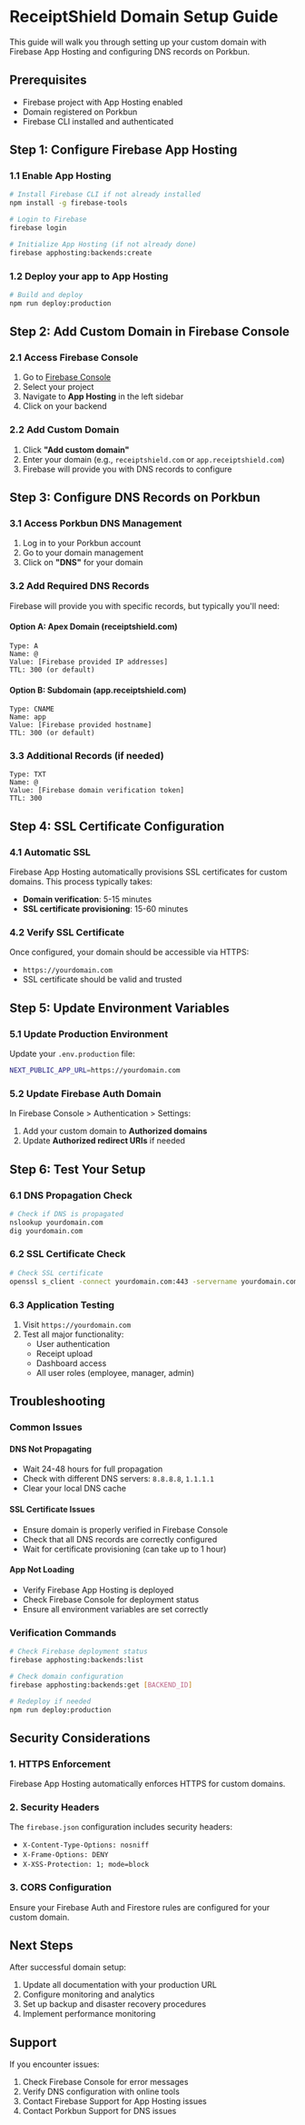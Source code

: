 # ReceiptShield Domain Setup Guide

This guide will walk you through setting up your custom domain with Firebase App Hosting and configuring DNS records on Porkbun.

## Prerequisites

- Firebase project with App Hosting enabled
- Domain registered on Porkbun
- Firebase CLI installed and authenticated

## Step 1: Configure Firebase App Hosting

### 1.1 Enable App Hosting
```bash
# Install Firebase CLI if not already installed
npm install -g firebase-tools

# Login to Firebase
firebase login

# Initialize App Hosting (if not already done)
firebase apphosting:backends:create
```

### 1.2 Deploy your app to App Hosting
```bash
# Build and deploy
npm run deploy:production
```

## Step 2: Add Custom Domain in Firebase Console

### 2.1 Access Firebase Console
1. Go to [Firebase Console](https://console.firebase.google.com)
2. Select your project
3. Navigate to **App Hosting** in the left sidebar
4. Click on your backend

### 2.2 Add Custom Domain
1. Click **"Add custom domain"**
2. Enter your domain (e.g., `receiptshield.com` or `app.receiptshield.com`)
3. Firebase will provide you with DNS records to configure

## Step 3: Configure DNS Records on Porkbun

### 3.1 Access Porkbun DNS Management
1. Log in to your Porkbun account
2. Go to your domain management
3. Click on **"DNS"** for your domain

### 3.2 Add Required DNS Records

Firebase will provide you with specific records, but typically you'll need:

#### Option A: Apex Domain (receiptshield.com)
```
Type: A
Name: @
Value: [Firebase provided IP addresses]
TTL: 300 (or default)
```

#### Option B: Subdomain (app.receiptshield.com)
```
Type: CNAME
Name: app
Value: [Firebase provided hostname]
TTL: 300 (or default)
```

### 3.3 Additional Records (if needed)
```
Type: TXT
Name: @
Value: [Firebase domain verification token]
TTL: 300
```

## Step 4: SSL Certificate Configuration

### 4.1 Automatic SSL
Firebase App Hosting automatically provisions SSL certificates for custom domains. This process typically takes:
- **Domain verification**: 5-15 minutes
- **SSL certificate provisioning**: 15-60 minutes

### 4.2 Verify SSL Certificate
Once configured, your domain should be accessible via HTTPS:
- `https://yourdomain.com`
- SSL certificate should be valid and trusted

## Step 5: Update Environment Variables

### 5.1 Update Production Environment
Update your `.env.production` file:
```bash
NEXT_PUBLIC_APP_URL=https://yourdomain.com
```

### 5.2 Update Firebase Auth Domain
In Firebase Console > Authentication > Settings:
1. Add your custom domain to **Authorized domains**
2. Update **Authorized redirect URIs** if needed

## Step 6: Test Your Setup

### 6.1 DNS Propagation Check
```bash
# Check if DNS is propagated
nslookup yourdomain.com
dig yourdomain.com
```

### 6.2 SSL Certificate Check
```bash
# Check SSL certificate
openssl s_client -connect yourdomain.com:443 -servername yourdomain.com
```

### 6.3 Application Testing
1. Visit `https://yourdomain.com`
2. Test all major functionality:
   - User authentication
   - Receipt upload
   - Dashboard access
   - All user roles (employee, manager, admin)

## Troubleshooting

### Common Issues

#### DNS Not Propagating
- Wait 24-48 hours for full propagation
- Check with different DNS servers: `8.8.8.8`, `1.1.1.1`
- Clear your local DNS cache

#### SSL Certificate Issues
- Ensure domain is properly verified in Firebase Console
- Check that all DNS records are correctly configured
- Wait for certificate provisioning (can take up to 1 hour)

#### App Not Loading
- Verify Firebase App Hosting is deployed
- Check Firebase Console for deployment status
- Ensure all environment variables are set correctly

### Verification Commands

```bash
# Check Firebase deployment status
firebase apphosting:backends:list

# Check domain configuration
firebase apphosting:backends:get [BACKEND_ID]

# Redeploy if needed
npm run deploy:production
```

## Security Considerations

### 1. HTTPS Enforcement
Firebase App Hosting automatically enforces HTTPS for custom domains.

### 2. Security Headers
The `firebase.json` configuration includes security headers:
- `X-Content-Type-Options: nosniff`
- `X-Frame-Options: DENY`
- `X-XSS-Protection: 1; mode=block`

### 3. CORS Configuration
Ensure your Firebase Auth and Firestore rules are configured for your custom domain.

## Next Steps

After successful domain setup:
1. Update all documentation with your production URL
2. Configure monitoring and analytics
3. Set up backup and disaster recovery procedures
4. Implement performance monitoring

## Support

If you encounter issues:
1. Check Firebase Console for error messages
2. Verify DNS configuration with online tools
3. Contact Firebase Support for App Hosting issues
4. Contact Porkbun Support for DNS issues
